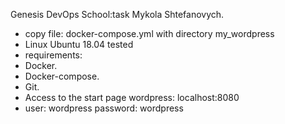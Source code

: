 Genesis DevOps School:task
Mykola Shtefanovych.
- copy file: docker-compose.yml with directory my_wordpress
- Linux Ubuntu 18.04 tested
- requirements:
- Docker.
- Docker-compose.
- Git.
- Access to the start page wordpress: localhost:8080
- user: wordpress  password: wordpress
